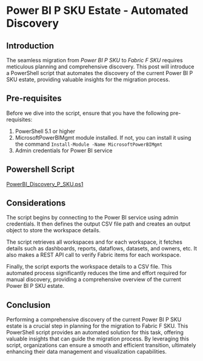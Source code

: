 # Power BI P SKU Estate - Automated Discovery

## Introduction

The seamless migration from *Power BI P SKU* to *Fabric F SKU* requires meticulous planning and comprehensive discovery. This post will introduce a PowerShell script that automates the discovery of the current Power BI P SKU estate, providing valuable insights for the migration process.

## Pre-requisites

Before we dive into the script, ensure that you have the following pre-requisites:

1. PowerShell 5.1 or higher
2. MicrosoftPowerBIMgmt module installed. If not, you can install it using the command `Install-Module -Name MicrosoftPowerBIMgmt`
3. Admin credentials for Power BI service

## Powershell Script

[PowerBI_Discovery_P_SKU.ps1](P2F-SKU-migration/discovery/PowerBI_Discovery_P_SKU.ps1)

## Considerations

The script begins by connecting to the Power BI service using admin credentials. It then defines the output CSV file path and creates an output object to store the workspace details.

The script retrieves all workspaces and for each workspace, it fetches details such as dashboards, reports, dataflows, datasets, and owners, etc. It also makes a REST API call to verify Fabric items for each workspace.

Finally, the script exports the workspace details to a CSV file. This automated process significantly reduces the time and effort required for manual discovery, providing a comprehensive overview of the current Power BI P SKU estate.

## Conclusion

Performing a comprehensive discovery of the current Power BI P SKU estate is a crucial step in planning for the migration to Fabric F SKU. This PowerShell script provides an automated solution for this task, offering valuable insights that can guide the migration process. By leveraging this script, organizations can ensure a smooth and efficient transition, ultimately enhancing their data management and visualization capabilities.